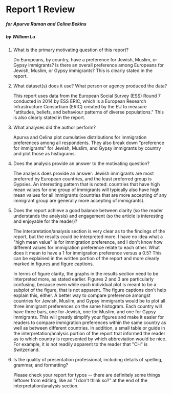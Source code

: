 # Report 1 Review
##### for Apurva Raman and Celina Bekins
##### by William Lu

1. What is the primary motivating question of this report?

   Do Europeans, by country, have a preference for Jewish, Muslim, or Gypsy immigrants? Is there an overall preference among Europeans for Jewish, Muslim, or Gypsy immigrants? This is clearly stated in the report.

2. What dataset(s) does it use?  What person or agency produced the data?

   This report uses data from the European Social Survey (ESS) Round 7 conducted in 2014 by ESS ERIC, which is a European Research Infrastructure Consortium (ERIC) created by the EU to measure "attitudes, beliefs, and behaviour patterns of diverse populations." This is also clearly stated in the report.

3. What analyses did the author perform?

   Apurva and Celina plot cumulative distributions for immigration preferences among all respondents. They also break down "preference for immigrants" for Jewish, Muslim, and Gypsy immigrants by country and plot those as histograms.

4. Does the analysis provide an answer to the motivating question?

   The analysis does provide an answer: Jewish immigrants are most preferred by European countries, and the least preferred group is Gypsies. An interesting pattern that is noted: countries that have high mean values for one group of immigrants will typically also have high mean values for all immigrants (countries that are more accepting of any immigrant group are generally more accepting of immigrants).

5. Does the report achieve a good balance between clarity (so the reader understands the analysis) and engagement (so the article is interesting and enjoyable for the reader)?

   The interpretation/analysis section is very clear as to the findings of the report, but the results could be interpreted more. I have no idea what a "high mean value" is for immigration preference, and I don't know how different values for immigration preference relate to each other. What does it mean to have a 1 for immigration preference versus a 0.5? This can be explained in the written portion of the report and more clearly marked in figures and figure captions.
   
   In terms of figure clarity, the graphs in the results section need to be interpreted more, as stated earlier. Figures 2 and 3 are particularly confusing, because even while each individual plot is meant to be a subplot of the figure, that is not apparent. The figure captions don't help explain this, either. A better way to compare preference amongst countries for Jewish, Muslim, and Gypsy immigrants would be to plot all three immigrant preferences on the same histogram. Each country will have three bars, one for Jewish, one for Muslim, and one for Gypsy immigrants. This will greatly simplify your figures and make it easier for readers to compare immigration preferences within the same country as well as between different countries. In addition, a small table or guide in the interpretation/analysis portion of the report that informed the reader as to which country is represented by which abbreviation would be nice. For example, it is not readily apparent to the reader that "CH" is Switzerland.

6. Is the quality of presentation professional, including details of spelling, grammar, and formatting?

   Please check your report for typos -- there are definitely some things leftover from editing, like an "I don't think so?" at the end of the interpretation/analysis section.
